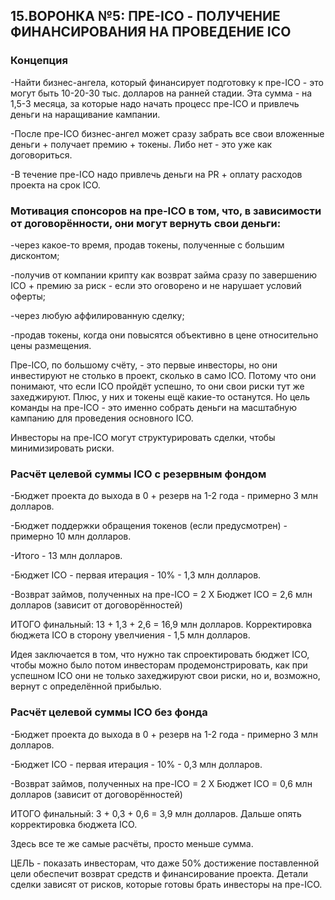 ## 15.ВОРОНКА №5: ПРЕ-ICO - ПОЛУЧЕНИЕ ФИНАНСИРОВАНИЯ НА ПРОВЕДЕНИЕ ICO

### Концепция

-Найти бизнес-ангела, который финансирует подготовку к пре-ICO - это могут быть 10-20-30 тыс. долларов на ранней стадии. Эта сумма - на 1,5-3 месяца, за которые надо начать процесс пре-ICO и привлечь деньги на наращивание кампании. 

-После пре-ICO бизнес-ангел может сразу забрать все свои вложенные деньги + получает премию + токены. Либо нет - это уже как договориться.

-В течение пре-ICO надо привлечь деньги на PR + оплату расходов проекта на срок ICO.


### Мотивация спонсоров на пре-ICO в том, что, в зависимости от договорённости, они могут вернуть свои деньги: 

-через какое-то время, продав токены, полученные с большим дисконтом;

-получив от компании крипту как возврат займа сразу по завершению ICO + премию за риск - если это оговорено и не нарушает условий оферты;

-через любую аффилированную сделку;

-продав токены, когда они повысятся объективно в цене относительно цены размещения.

Пре-ICO, по большому счёту, - это первые инвесторы, но они инвестируют не столько в проект, сколько в само ICO. Потому что они понимают, что если ICO пройдёт успешно, то они свои риски тут же захеджируют. Плюс, у них и токены ещё какие-то останутся. Но цель команды на пре-ICO - это именно собрать деньги на масштабную кампанию для проведения основного ICO.

Инвесторы на пре-ICO могут структурировать сделки, чтобы минимизировать риски.


### Расчёт  целевой  суммы  ICO  с  резервным  фондом

-Бюджет проекта до выхода в 0 + резерв на 1-2 года - примерно 3 млн долларов.

-Бюджет поддержки обращения токенов (если  предусмотрен) - примерно 10 млн долларов.

-Итого - 13 млн долларов.

-Бюджет ICO - первая итерация - 10% - 1,3 млн долларов.

-Возврат займов, полученных на пре-ICO = 2 Х Бюджет ICO = 2,6 млн долларов (зависит от договорённостей)

ИТОГО финальный: 13 + 1,3 + 2,6 = 16,9 млн долларов. Корректировка бюджета ICO в сторону увелчиения - 1,5 млн долларов.

Идея заключается в том, что нужно так спроектировать бюджет ICO, чтобы можно было потом инвесторам продемонстрировать, как при успешном ICO они не только захеджируют свои риски, но и, возможно, вернут с определённой прибылью.


### Расчёт целевой суммы ICO без фонда

-Бюджет проекта до выхода в 0 + резерв на 1-2 года - примерно 3 млн долларов.

-Бюджет ICO - первая итерация - 10% - 0,3 млн долларов.

-Возврат займов, полученных на пре-ICO = 2 Х Бюджет ICO = 0,6 млн долларов (зависит от договорённостей)

ИТОГО финальный: 3 + 0,3 + 0,6 = 3,9 млн долларов. Дальше опять корректировка бюджета ICO.

Здесь все те же самые расчёты, просто меньше сумма.

ЦЕЛЬ - показать инвесторам, что даже 50% достижение поставленной цели обеспечит возврат средств и финансирование проекта. Детали сделки зависят от рисков, которые готовы брать инвесторы на пре-ICO.